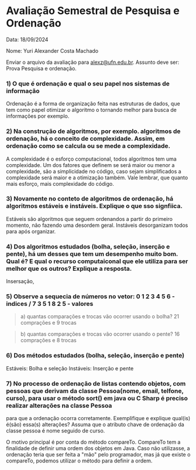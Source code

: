 # Avaliação Semestral de Pesquisa e Ordenação
Data: 18/09/2024

Nome: Yuri Alexander Costa Machado

Enviar o arquivo da avaliação para alexz@ufn.edu.br. Assunto deve ser:
Prova Pesquisa e ordenação.

### 1) O que é ordenação e qual o seu papel nos sistemas de informação
Ordenação é a forma de organização feita nas estruturas de dados, que tem como papel otimizar o algoritmo o tornando melhor para busca de informações por exemplo.

### 2) Na construção de algoritmos, por exemplo. algoritmos de ordenação, há o conceito de complexidade. Assim, em ordenação como se calcula ou se mede a complexidade.
A complexidade é o esforço computacional, todos algoritmos tem uma complexidade. Um dos fatores que definem  se será maior ou menor a complexidade, são a simplicidade no código, caso sejam simplificados a complexidade será maior e a otimização também. Vale lembrar, que quanto mais esforço, mais complexidade do código.

### 3) Novamente no conteto de algoritmos de ordenação, há algoritmos estáveis e instáveis. Explique o que sso signfiica.
Estáveis são algoritmos que seguem ordenandos a partir do primeiro momento, não fazendo uma desordem geral. Instáveis desorganizam todos para após organizar.

### 4) Dos algoritmos estudados (bolha, seleção, inserção e pente), há um desses que tem um desempenho muito bom. Qual é? E qual o recurso computaiconal que ele utiliza para ser melhor que os outros? Explique a resposta.
Insersação, 

### 5) Observe a sequecia de números no vetor: 0 1 2 3 4 5 6 - indices / 7 3 5 1 8 2 5 - valores
  > a) quantas comparações e trocas vão ocorrer usando o bolha?
  21 comprações e 9 trocas
  
  > b) quantas comparações e trocas vão ocorrer usando o pente?
16 comprações e 8 trocas


### 6) Dos métodos estudados (bolha, seleção, inserção e pente)
Estáveis: Bolha e seleção 
Instáveis: Inserção e pente

### 7) No processo de ordenação de listas contendo objetos, com pessoas que derivam da classe Pessoa(nome, email, telfone, curso), para usar o método sort() em java ou C Sharp é preciso realizar alterações na classe Pessoa
para que a ordenação ocorra corretamente. Exemplifique e explique qual(is) é(são) essa(s) alterações? Assuma que o atributo chave de ordenação da classe pessoa é nome seguido de curso.

O motivo principal é por conta do método compareTo. CompareTo tem a finalidade de definir uma ordem dos objetos em Java. Caso não utilizasse, a ordenação teria que ser feita a "mão" pelo programador, mas já que
existe o compareTo, podemos utilizar o método para definir a ordem. 
